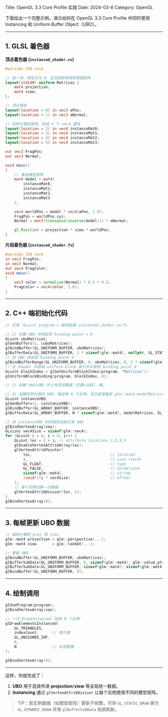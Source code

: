 Title: OpenGL 3.3 Core Profile 实践
Date: 2024-03-8
Category: OpenGL

下面给出一个完整示例，演示如何在 OpenGL 3.3 Core Profile 中同时使用 Instancing 和 Uniform Buffer Object（UBO）。

---

## 1. GLSL 着色器

**顶点着色器 (`instanced_shader.vs`)**  
```glsl
#version 330 core

// 统一块，绑定点为 0，包含投影矩阵和视图矩阵
layout(std140) uniform Matrices {
    mat4 projection;
    mat4 view;
};

// 顶点属性
layout(location = 0) in vec3 aPos;
layout(location = 1) in vec3 aNormal;

// 实例化模型矩阵，拆成 4 个 vec4 属性
layout(location = 2) in vec4 instanceMat0;
layout(location = 3) in vec4 instanceMat1;
layout(location = 4) in vec4 instanceMat2;
layout(location = 5) in vec4 instanceMat3;

out vec3 FragPos;
out vec3 Normal;

void main()
{
    // 重组模型矩阵
    mat4 model = mat4(
        instanceMat0,
        instanceMat1,
        instanceMat2,
        instanceMat3
    );

    vec4 worldPos = model * vec4(aPos, 1.0);
    FragPos = worldPos.xyz;
    Normal = mat3(transpose(inverse(model))) * aNormal;

    gl_Position = projection * view * worldPos;
}
```

**片段着色器 (`instanced_shader.fs`)**  
```glsl
#version 330 core
in vec3 FragPos;
in vec3 Normal;
out vec4 FragColor;
void main()
{
    vec3 color = normalize(Normal) * 0.5 + 0.5;
    FragColor = vec4(color, 1.0);
}
```

---

## 2. C++ 端初始化代码

```cpp
// 已有：GLuint program = 编译链接 instanced_shader.vs/fs

// 1) 创建 UBO 并绑定到 binding point = 0
GLuint uboMatrices;
glGenBuffers(1, &uboMatrices);
glBindBuffer(GL_UNIFORM_BUFFER, uboMatrices);
glBufferData(GL_UNIFORM_BUFFER, 2 * sizeof(glm::mat4), nullptr, GL_STATIC_DRAW);
// 将 UBO 绑定到 binding point 0
glBindBufferRange(GL_UNIFORM_BUFFER, 0, uboMatrices, 0, 2 * sizeof(glm::mat4));
// 在 Shader 中获取 uniform block 索引并关联到 binding point 0
GLuint blockIndex = glGetUniformBlockIndex(program, "Matrices");
glUniformBlockBinding(program, blockIndex, 0);

// 2) 创建 VAO/VBO 并上传顶点数据（位置+法线），略…

// 3) 创建实例化用的 VBO，假设有 N 个实例，且已经准备好 glm::mat4 modelMatrices[N]
GLuint instanceVBO;
glGenBuffers(1, &instanceVBO);
glBindBuffer(GL_ARRAY_BUFFER, instanceVBO);
glBufferData(GL_ARRAY_BUFFER, N * sizeof(glm::mat4), modelMatrices, GL_STATIC_DRAW);

// 将 instanceVBO 的内容附加到已有 VAO
glBindVertexArray(vao);
GLsizei vec4Size = sizeof(glm::vec4);
for (GLuint i = 0; i < 4; i++) {
    GLuint loc = 2 + i; // attribute locations 2,3,4,5
    glEnableVertexAttribArray(loc);
    glVertexAttribPointer(
        loc,                                   // location
        4,                                     // size (vec4)
        GL_FLOAT,                              // type
        GL_FALSE,                              // normalized
        sizeof(glm::mat4),                     // stride
        (void*)(i * vec4Size)                  // offset
    );
    // 每个实例切换一次数据
    glVertexAttribDivisor(loc, 1);
}
glBindVertexArray(0);
```

---

## 3. 每帧更新 UBO 数据

```cpp
// 每帧计算好 proj 和 view
glm::mat4 projection = glm::perspective(...);
glm::mat4 view       = glm::lookAt(...);

// 更新 UBO
glBindBuffer(GL_UNIFORM_BUFFER, uboMatrices);
glBufferSubData(GL_UNIFORM_BUFFER, 0, sizeof(glm::mat4), glm::value_ptr(projection));
glBufferSubData(GL_UNIFORM_BUFFER, sizeof(glm::mat4), sizeof(glm::mat4), glm::value_ptr(view));
glBindBuffer(GL_UNIFORM_BUFFER, 0);
```

---

## 4. 绘制调用

```cpp
glUseProgram(program);
glBindVertexArray(vao);

// 一次 DrawInstanced，绘制 N 个实例
glDrawElementsInstanced(
    GL_TRIANGLES,
    indexCount,      // 索引数
    GL_UNSIGNED_INT,
    0,
    N                // 实例数量
);

glBindVertexArray(0);
```

---

这样，你就完成了：

1. **UBO** 用于高效传递 **projection**/​**view** 等全局统一数据。  
2. **Instancing** 通过 `glVertexAttribDivisor` 让每个实例使用不同的模型矩阵。  

> TIP：若实例数据（如模型矩阵）更新不频繁，可将 `GL_STATIC_DRAW` 换为 `GL_DYNAMIC_DRAW` 并用 `glBufferSubData` 局部刷新。